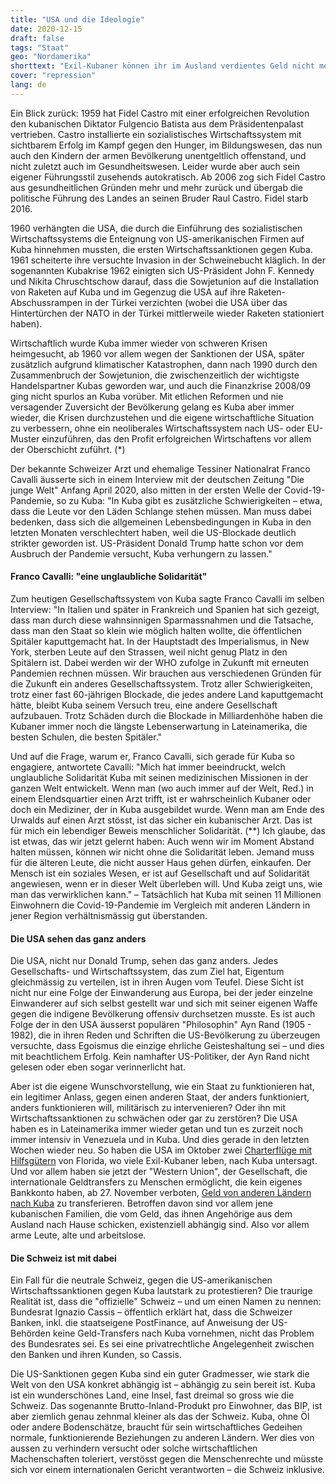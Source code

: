 ```yaml
---
title: "USA und die Ideologie"
date: 2020-12-15
draft: false
tags: "Staat"
geo: "Nordamerika"
shorttext: "Exil-Kubaner können ihr im Ausland verdientes Geld nicht mehr nach Hause schicken. Trump hat die Kuba-Sanktionen erneut verschärft."
cover: "repression"
lang: de
---
```


Ein Blick zurück: 1959 hat Fidel Castro mit einer erfolgreichen Revolution den kubanischen Diktator Fulgencio Batista aus dem Präsidentenpalast vertrieben. Castro installierte ein sozialistisches Wirtschaftssystem mit sichtbarem Erfolg im Kampf gegen den Hunger, im Bildungswesen, das nun auch den Kindern der armen Bevölkerung unentgeltlich offenstand, und nicht zuletzt auch im Gesundheitswesen. Leider wurde aber auch sein eigener Führungsstil zusehends autokratisch. Ab 2006 zog sich Fidel Castro aus gesundheitlichen Gründen mehr und mehr zurück und übergab die politische Führung des Landes an seinen Bruder Raul Castro. Fidel starb 2016.

1960 verhängten die USA, die durch die Einführung des sozialistischen Wirtschaftssystems die Enteignung von US-amerikanischen Firmen auf Kuba hinnehmen mussten, die ersten Wirtschaftssanktionen gegen Kuba. 1961 scheiterte ihre versuchte Invasion in der Schweinebucht kläglich. In der sogenannten Kubakrise 1962 einigten sich US-Präsident John F. Kennedy und Nikita Chruschtschow darauf, dass die Sowjetunion auf die Installation von Raketen auf Kuba und im Gegenzug die USA auf ihre Raketen-Abschussrampen in der Türkei verzichten (wobei die USA über das Hintertürchen der NATO in der Türkei mittlerweile wieder Raketen stationiert haben).

Wirtschaftlich wurde Kuba immer wieder von schweren Krisen heimgesucht, ab 1960 vor allem wegen der Sanktionen der USA, später zusätzlich aufgrund klimatischer Katastrophen, dann nach 1990 durch den Zusammenbruch der Sowjetunion, die zwischenzeitlich der wichtigste Handelspartner Kubas geworden war, und auch die Finanzkrise 2008/09 ging nicht spurlos an Kuba vorüber. Mit etlichen Reformen und nie versagender Zuversicht der Bevölkerung gelang es Kuba aber immer wieder, die Krisen durchzustehen und die eigene wirtschaftliche Situation zu verbessern, ohne ein neoliberales Wirtschaftssystem nach US- oder EU-Muster einzuführen, das den Profit erfolgreichen Wirtschaftens vor allem der Oberschicht zuführt. (*)

Der bekannte Schweizer Arzt und ehemalige Tessiner Nationalrat Franco Cavalli äusserte sich in einem Interview mit der deutschen Zeitung "Die junge Welt" Anfang April 2020, also mitten in der ersten Welle der Covid-19-Pandemie, so zu Kuba: "In Kuba gibt es zusätzliche Schwierigkeiten – etwa, dass die Leute vor den Läden Schlange stehen müssen. Man muss dabei bedenken, dass sich die allgemeinen Lebensbedingungen in Kuba in den letzten Monaten verschlechtert haben, weil die US-Blockade deutlich strikter geworden ist. US-Präsident Donald Trump hatte schon vor dem Ausbruch der Pandemie versucht, Kuba verhungern zu lassen."

#### Franco Cavalli: "eine unglaubliche Solidarität"

Zum heutigen Gesellschaftssystem von Kuba sagte Franco Cavalli im selben Interview: "In Italien und später in Frankreich und Spanien hat sich gezeigt, dass man durch diese wahnsinnigen Sparmassnahmen und die Tatsache, dass man den Staat so klein wie möglich halten wollte, die öffentlichen Spitäler kaputtgemacht hat. In der Hauptstadt des Imperialismus, in New York, sterben Leute auf den Strassen, weil nicht genug Platz in den Spitälern ist. Dabei werden wir der WHO zufolge in Zukunft mit erneuten Pandemien rechnen müssen. Wir brauchen aus verschiedenen Gründen für die Zukunft ein anderes Gesellschaftssystem. Trotz aller Schwierigkeiten, trotz einer fast 60-jährigen Blockade, die jedes andere Land kaputtgemacht hätte, bleibt Kuba seinem Versuch treu, eine andere Gesellschaft aufzubauen. Trotz Schäden durch die Blockade in Milliardenhöhe haben die Kubaner immer noch die längste Lebenserwartung in Lateinamerika, die besten Schulen, die besten Spitäler."

Und auf die Frage, warum er, Franco Cavalli, sich gerade für Kuba so engagiere, antwortete Cavalli: "Mich hat immer beeindruckt, welch unglaubliche Solidarität Kuba mit seinen medizinischen Missionen in der ganzen Welt entwickelt. Wenn man (wo auch immer auf der Welt, Red.) in einem Elendsquartier einen Arzt trifft, ist er wahrscheinlich Kubaner oder doch ein Mediziner, der in Kuba ausgebildet wurde. Wenn man am Ende des Urwalds auf einen Arzt stösst, ist das sicher ein kubanischer Arzt. Das ist für mich ein lebendiger Beweis menschlicher Solidarität. (**) Ich glaube, das ist etwas, das wir jetzt gelernt haben: Auch wenn wir im Moment Abstand halten müssen, können wir nicht ohne die Solidarität leben. Jemand muss für die älteren Leute, die nicht ausser Haus gehen dürfen, einkaufen. Der Mensch ist ein soziales Wesen, er ist auf Gesellschaft und auf Solidarität angewiesen, wenn er in dieser Welt überleben will. Und Kuba zeigt uns, wie man das verwirklichen kann." – Tatsächlich hat Kuba mit seinen 11 Millionen Einwohnern die Covid-19-Pandemie im Vergleich mit anderen Ländern in jener Region verhältnismässig gut überstanden.

#### Die USA sehen das ganz anders

Die USA, nicht nur Donald Trump, sehen das ganz anders. Jedes Gesellschafts- und Wirtschaftssystem, das zum Ziel hat, Eigentum gleichmässig zu verteilen, ist in ihren Augen vom Teufel. Diese Sicht ist nicht nur eine Folge der Einwanderung aus Europa, bei der jeder einzelne Einwanderer auf sich selbst gestellt war und sich mit seiner eigenen Waffe gegen die indigene Bevölkerung offensiv durchsetzen musste. Es ist auch Folge der in den USA äusserst populären "Philosophin" Ayn Rand (1905 - 1982), die in ihren Reden und Schriften die US-Bevölkerung zu überzeugen versuchte, dass Egoismus die einzige ehrliche Geisteshaltung sei – und dies mit beachtlichem Erfolg. Kein namhafter US-Politiker, der Ayn Rand nicht gelesen oder eben sogar verinnerlicht hat.

Aber ist die eigene Wunschvorstellung, wie ein Staat zu funktionieren hat, ein legitimer Anlass, gegen einen anderen Staat, der anders funktioniert, anders funktionieren will, militärisch zu intervenieren? Oder ihn mit Wirtschaftssanktionen zu schwächen oder gar zu zerstören? Die USA haben es in Lateinamerika immer wieder getan und tun es zurzeit noch immer intensiv in Venezuela und in Kuba. Und dies gerade in den letzten Wochen wieder neu. So haben die USA im Oktober zwei [Charterflüge mit Hilfsgütern](https://amerika21.de/2020/12/245709/usa-verbieten-humanitaere-fluege-nach-kuba "USA verbieten humanitäre Flüge nach Kuba") von Florida, wo viele Exil-Kubaner leben, nach Kuba untersagt. Und vor allem haben sie jetzt der "Western Union", der Gesellschaft, die internationale Geldtransfers zu Menschen ermöglicht, die kein eigenes Bankkonto haben, ab 27. November verboten, [Geld von anderen Ländern nach Kuba](https://www.handelsblatt.com/politik/international/us-sanktionen-trump-hindert-hunderttausende-kubaner-an-ueberweisungen-in-die-heimat/26671108.html?ticket=ST-9256773-nydrFCfU9uvXl62ah1eL-ap4 "Trump hindert Hunderttausende Kubaner an Überweisungen in die Heimat") zu transferieren. Betroffen davon sind vor allem jene kubanischen Familien, die vom Geld, das ihnen Angehörige aus dem Ausland nach Hause schicken, existenziell abhängig sind. Also vor allem arme Leute, alte und arbeitslose.

#### Die Schweiz ist mit dabei

Ein Fall für die neutrale Schweiz, gegen die US-amerikanischen Wirtschaftssanktionen gegen Kuba lautstark zu protestieren? Die traurige Realität ist, dass die "offizielle" Schweiz – und um einen Namen zu nennen: Bundesrat Ignazio Cassis – öffentlich erklärt hat, dass die Schweizer Banken, inkl. die staatseigene PostFinance, auf Anweisung der US-Behörden keine Geld-Transfers nach Kuba vornehmen, nicht das Problem des Bundesrates sei. Es sei eine privatrechtliche Angelegenheit zwischen den Banken und ihren Kunden, so Cassis.

Die US-Sanktionen gegen Kuba sind ein guter Gradmesser, wie stark die Welt von den USA konkret abhängig ist – abhängig zu sein bereit ist. Kuba ist ein wunderschönes Land, eine Insel, fast dreimal so gross wie die Schweiz. Das sogenannte Brutto-Inland-Produkt pro Einwohner, das BIP, ist aber ziemlich genau zehnmal kleiner als das der Schweiz. Kuba, ohne Öl oder andere Bodenschätze, braucht für sein wirtschaftliches Gedeihen normale, funktionierende Beziehungen zu anderen Ländern. Wer dies von aussen zu verhindern versucht oder solche wirtschaftlichen Machenschaften toleriert, verstösst gegen die Menschenrechte und müsste sich vor einem internationalen Gericht verantworten – die Schweiz inklusive.
